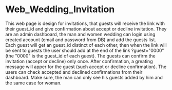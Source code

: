 # Web_Wedding_Invitation
This web page is design for invitations, that guests will receive the link with their guest_id and give confirmation about accept or decline invitation.
They are an admin dashboard, the man and women wedding can login using created account (email and password from DB) and add the guests list.
Each guest will get an guest_id distinct of each other, then when the link will be sent to guests the user should add at the end of the link ?guest="0000" (the "0000" is the guest_id of each guest). The guests can confirm the invitation (accept or decline) only once. After confirmation, a greating message will apper for the guest (such accept or decline confirmation).
The users can check accepted and declined confirmations from their dashboard. Make sure, the man can only see his guests added by him and the same case for woman.
